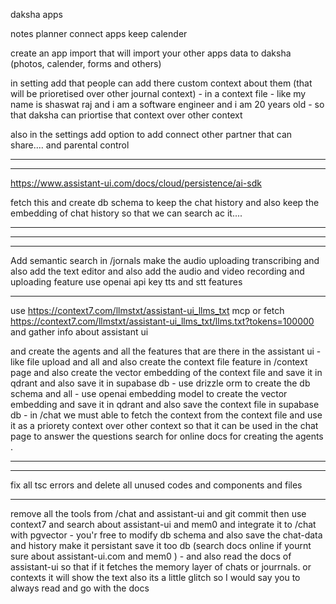 <!-- 
journal page

 -->

daksha apps

notes
planner
connect apps
keep
calender



<!-- dashboard - show memories from memories vaulte - connected (google photos) and create showcase for that like google photos does for us - and show some plans from the planner like today you have a meeting shedules - this is the todo for your today - have you completed - get the most important tasks from goals app and show on desktop dashboard the percentage so that users can brainstorm and which thing to do - create a thougts apps where users can store there thoughts and ideas -->

<!-- also add two things in the dashboard - one a thought of the day and a quote of the day - and a suggestion of the day - like you should do this today (like let's write a poem today and publish on vani) or you should do that today - like a personal assistant -->


create an app import that will import your other apps data to daksha (photos, calender, forms and others)








in setting add that people can add there custom context about them (that will be prioretised over other journal context) - in a context file - like my name is shaswat raj and i am a software engineer and i am 20 years old - so that daksha can priortise that context over other context

also in the settings add option to add connect other partner that can share.... and parental control



---

<!-- in the context add feature like on /context people can go and create context files (use tiptap editor and also sync it with db ) use qdrant to to save the vector embedding and I have used https://www.assistant-ui.com/llms.txt fetch the docs for it 
and create the context file and save it in the db and vector db and also save it supabase postgres db see the .env.local for qdrant api key and url and all and use the same to save the vector embedding and use openai embedding model to create the vector embedding and save it in qdrant and also save the context file in supabase db - in /chat we must able to fetch the context from the context file and use it as a priorety context over other context so that it can be used in the chat page to answer the questions search for online docs for creating the agents .



QDRANT_API_KEY=eyJhbGciOiJIUzI1NiIsInR5cCI6IkpXVCJ9.eyJhY2Nlc3MiOiJtIn0.d7RqqOYKS51Djxghd0CjAbx0Wlx_t0BUYlgzCeYMhJE
QDRANT_URL=https://2edc2f9e-eba3-4ac4-99b1-e34ea5a8b816.us-east-1-1.aws.cloud.qdrant.io:6333

shaswatraj@Sh daksha-landing % curl \
    -X GET 'https://2edc2f9e-eba3-4ac4-99b1-e34ea5a8b816.us-east-1-1.aws.cloud.qdrant.io:6333' \
    --header 'api-key: eyJhbGciOiJIUzI1NiIsInR5cCI6IkpXVCJ9.eyJhY2Nlc3MiOiJtIn0.d7RqqOYKS51Djxghd0CjAbx0Wlx_t0BUYlgzCeYMhJE'
{"title":"qdrant - vector search engine","version":"1.15.4","commit":"20db14f87c861f3958ad50382cf0b69396e40c10"}%                     
shaswatraj@Sh daksha-landing % curl \
    -X GET 'https://2edc2f9e-eba3-4ac4-99b1-e34ea5a8b816.us-east-1-1.aws.cloud.qdrant.io:6333' \
    --header 'api-key: eyJhbGciOiJIUzI1NiIsInR5cCI6IkpXVCJ9.eyJhY2Nlc3MiOiJtIn0.5G1J3g47EI_AiGv7HNmKKIk2yiGGudrmsOxdb1tJ6xI'
{"title":"qdrant - vector search engine","version":"1.15.4","commit":"20db14f87c861f3958ad50382cf0b69396e40c10"}%                     
shaswatraj@Sh daksha-landing % 
also use drizzle orm and also sync the db using api and DATABASE_URL="postgresql://postgres:Prince@4#@db.acljdqliyrtpyhfdzdws.supabase.co:5432/postgres"
 and make everything work




in drizzle also sync it with the stackauth user and also create other tables like context file table and all and also create the vector embedding table and all
 -->
---

https://www.assistant-ui.com/docs/cloud/persistence/ai-sdk

fetch this and create db schema to keep the chat history and also keep the embedding of chat history so that we can search ac it....

---


---


<!-- in /journal page every data is hardcoded we have used openai-api drizzle postgres with pgvector - and platjs for texteditor in /journal/text 
keep thr ui same and create the backend of the application and also fetch the users in the db and seed the sample jounals with all the features that can be added to the db schema about jounalling the features that we may use in the feature as the purpose of the website 
connect the frontend to the be and also keep the vector embedding of the jounal - use r2 endpoints see  the .env.local file and /upload and also add the audio and video recording and uploading feature use openai api key tts and stt features
dont make any mistakes keep ui consistant and working  -->


---

Add semantic search in /jornals make the audio uploading transcribing and also add the text editor and also add the audio and video recording and uploading feature use openai api key tts and stt features

---

<!-- https://context7.com/yoopta-editor/yoopta-editor port to yoopta editor from platjs

--- -->


use https://context7.com/llmstxt/assistant-ui_llms_txt mcp or fetch https://context7.com/llmstxt/assistant-ui_llms_txt/llms.txt?tokens=100000  and gather info about assistant ui 

and create the agents and all the features that are there in the assistant ui - like file upload and all and also create the context file feature in /context page and also create the vector embedding of the context file and save it in qdrant and also save it in supabase db - use drizzle orm to create the db schema and all - use openai embedding model to create the vector embedding and save it in qdrant and also save the context file in supabase db - in /chat we must able to fetch the context from the context file and use it as a priorety context over other context so that it can be used in the chat page to answer the questions search for online docs for creating the agents .


---


<!-- Make this page work and connected to backend use cloud flare R2 to store the audio files in http://localhost:3000/journal/audio and do the same for video page. All the transcribing features and speech to text text to speak features. Use the open API key for all these things. -->


----

fix all tsc errors and delete all unused codes and components and files


---


remove all the tools from /chat and assistant-ui and git commit then use context7 and search about assistant-ui and mem0 and integrate it to /chat with pgvector - you'r free to modify db schema and also save the chat-data and history make it persistant save it too db (search docs online if yournt sure  about assistant-ui.com and mem0 ) - and also read the docs of assistant-ui so that if it fetches the memory layer of chats or jourrnals. or contexts it will show the text also its a little glitch so I would say you to always read and go with the docs

